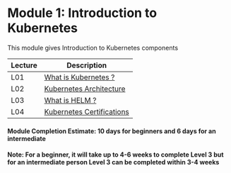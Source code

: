 # Module 1: Introduction to Kubernetes

This module gives Introduction to Kubernetes components 

| Lecture |   Description  |
|---------|----------------|
|  L01    | [What is Kubernetes ?](L01-Kubernetes.md)  |
|  L02    | [Kubernetes Architecture](L02-KubernetesArchitecture.md)  |
|  L03    | [What is HELM ?](L03-Helm.md)  |
|  L04    | [Kubernetes Certifications](L04-Certification.md)  |


#### Module Completion Estimate: 10 days for beginners and 6 days for an intermediate  

#### Note: For a beginner, it will take up to 4-6 weeks to complete Level 3 but for an intermediate person Level 3 can be completed within 3-4 weeks  

